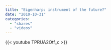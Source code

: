 ```yaml
---
title: "Eigenharp: instrument of the future?"
date: "2010-10-31"
categories:
  - "shares"
  - "videos"
---
```


{{< youtube TPRUA2Otf_c >}}
